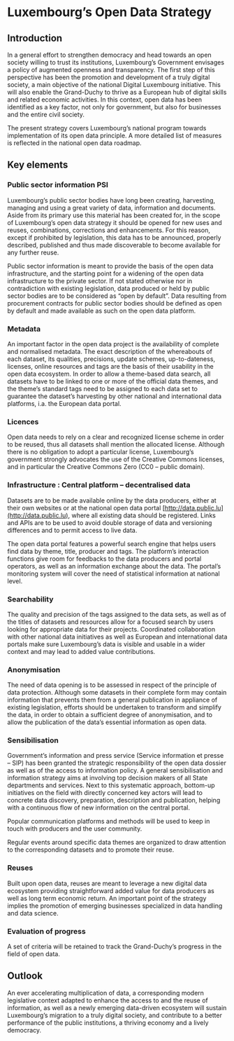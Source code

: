 Luxembourg’s Open Data Strategy
===============================

Introduction
------------

In a general effort to strengthen democracy and head towards an open society willing to trust its institutions, Luxembourg’s Government envisages a policy of augmented openness and transparency. The first step of this perspective has been the promotion and development of a truly digital society, a main objective of the national Digital Luxembourg initiative. This will also enable the Grand-Duchy to thrive as a European hub of digital skills and related economic activities. In this context, open data has been identified as a key factor, not only for government, but also for businesses and the entire civil society.

The present strategy covers Luxembourg’s national program towards implementation of its open data principle. A more detailed list of measures is reflected in the national open data roadmap.

Key elements
------------

### Public sector information PSI

Luxembourg’s public sector bodies have long been creating, harvesting, managing and using a great variety of data, information and documents. Aside from its primary use this material has been created for, in the scope of Luxembourg’s open data strategy it should be opened for new uses and reuses, combinations, corrections and enhancements. For this reason, except if prohibited by legislation, this data has to be announced, properly described, published and thus made discoverable to become available for any further reuse.

Public sector information is meant to provide the basis of the open data infrastructure, and the starting point for a widening of the open data infrastructure to the private sector. If not stated otherwise nor in contradiction with existing legislation, data produced or held by public sector bodies are to be considered as “open by default”. Data resulting from procurement contracts for public sector bodies should be defined as open by default and made available as such on the open data platform.

### Metadata

An important factor in the open data project is the availability of complete and normalised metadata. The exact description of the whereabouts of each dataset, its qualities, precisions, update schemes, up-to-dateness, licenses, online resources and tags are the basis of their usability in the open data ecosystem. In order to allow a theme-based data search, all datasets have to be linked to one or more of the official data themes, and the theme’s standard tags need to be assigned to each data set to guarantee the dataset’s harvesting by other national and international data platforms, i.a. the European data portal.

### Licences

Open data needs to rely on a clear and recognized license scheme in order to be reused, thus all datasets shall mention the allocated license. Although there is no obligation to adopt a particular license, Luxembourg’s government strongly advocates the use of the Creative Commons licenses, and in particular the Creative Commons Zero (CC0 – public domain).

### Infrastructure : Central platform – decentralised data

Datasets are to be made available online by the data producers, either at their own websites or at the national open data portal [http://data.public.lu](http://data.public.lu), where all existing data should be registered. Links and APIs are to be used to avoid double storage of data and versioning differences and to permit access to live data.

The open data portal features a powerful search engine that helps users find data by theme, title, producer and tags. The platform’s interaction functions give room for feedbacks to the data producers and portal operators, as well as an information exchange about the data. The portal’s monitoring system will cover the need of statistical information at national level.

### Searchability

The quality and precision of the tags assigned to the data sets, as well as of the titles of datasets and resources allow for a focused search by users looking for appropriate data for their projects. Coordinated collaboration with other national data initiatives as well as European and international data portals make sure Luxembourg’s data is visible and usable in a wider context and may lead to added value contributions.

### Anonymisation

The need of data opening is to be assessed in respect of the principle of data protection. Although some datasets in their complete form may contain information that prevents them from a general publication in appliance of existing legislation, efforts should be undertaken to transform and simplify the data, in order to obtain a sufficient degree of anonymisation, and to allow the publication of the data’s essential information as open data.

### Sensibilisation

Government’s information and press service (Service information et presse – SIP) has been granted the strategic responsibility of the open data dossier as well as of the access to information policy. A general sensibilisation and information strategy aims at involving top decision makers of all State departments and services. Next to this systematic approach, bottom-up initiatives on the field with directly concerned key actors will lead to concrete data discovery, preparation, description and publication, helping with a continuous flow of new information on the central portal.

Popular communication platforms and methods will be used to keep in touch with producers and the user community.

Regular events around specific data themes are organized to draw attention to the corresponding datasets and to promote their reuse.

### Reuses

Built upon open data, reuses are meant to leverage a new digital data ecosystem providing straightforward added value for data producers as well as long term economic return. An important point of the strategy implies the promotion of emerging businesses specialized in data handling and data science.

### Evaluation of progress

A set of criteria will be retained to track the Grand-Duchy’s progress in the field of open data.

Outlook
-------

An ever accelerating multiplication of data, a corresponding modern legislative context adapted to enhance the access to and the reuse of information, as well as a newly emerging data-driven ecosystem will sustain Luxembourg’s migration to a truly digital society, and contribute to a better performance of the public institutions, a thriving economy and a lively democracy.
